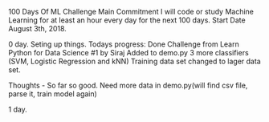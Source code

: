 100 Days Of ML Challenge
Main Commitment
I will code or study Machine Learning for at least an hour every day for the next 100 days.
Start Date
August 3th, 2018.

0 day. Seting up things.
Todays progress: Done Challenge from Learn Python for Data Science #1 by Siraj
                      Added to demo.py 3 more classifiers (SVM, Logistic Regression and kNN)
		      Training data set changed to lager data set.
                      
Thoughts -  So far so good. Need more data in demo.py(will find csv file, parse it, train model again)  

1 day. 
